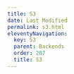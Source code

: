 ```yaml
---
title: S3
date: Last Modified 
permalink: s3.html
eleventyNavigation:
  key: S3
  parent: Backends
  order: 207
  title: S3
---
```






